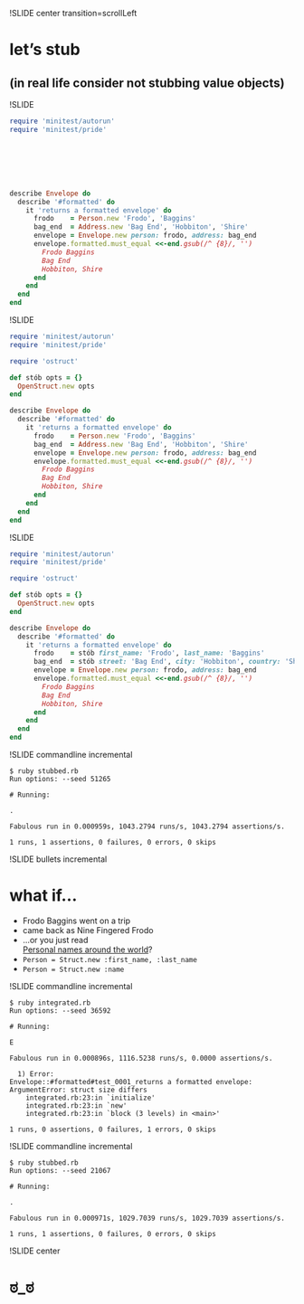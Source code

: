 !SLIDE center transition=scrollLeft

# let’s stub
## (in real life consider not stubbing value objects)

!SLIDE

```ruby
require 'minitest/autorun'
require 'minitest/pride'







describe Envelope do
  describe '#formatted' do
    it 'returns a formatted envelope' do
      frodo    = Person.new 'Frodo', 'Baggins'
      bag_end  = Address.new 'Bag End', 'Hobbiton', 'Shire'
      envelope = Envelope.new person: frodo, address: bag_end
      envelope.formatted.must_equal <<-end.gsub(/^ {8}/, '')
        Frodo Baggins
        Bag End
        Hobbiton, Shire
      end
    end
  end
end
```

!SLIDE

```ruby
require 'minitest/autorun'
require 'minitest/pride'

require 'ostruct'

def stób opts = {}
  OpenStruct.new opts
end

describe Envelope do
  describe '#formatted' do
    it 'returns a formatted envelope' do
      frodo    = Person.new 'Frodo', 'Baggins'
      bag_end  = Address.new 'Bag End', 'Hobbiton', 'Shire'
      envelope = Envelope.new person: frodo, address: bag_end
      envelope.formatted.must_equal <<-end.gsub(/^ {8}/, '')
        Frodo Baggins
        Bag End
        Hobbiton, Shire
      end
    end
  end
end
```

!SLIDE

```ruby
require 'minitest/autorun'
require 'minitest/pride'

require 'ostruct'

def stób opts = {}
  OpenStruct.new opts
end

describe Envelope do
  describe '#formatted' do
    it 'returns a formatted envelope' do
      frodo    = stób first_name: 'Frodo', last_name: 'Baggins'
      bag_end  = stób street: 'Bag End', city: 'Hobbiton', country: 'Shire'
      envelope = Envelope.new person: frodo, address: bag_end
      envelope.formatted.must_equal <<-end.gsub(/^ {8}/, '')
        Frodo Baggins
        Bag End
        Hobbiton, Shire
      end
    end
  end
end
```

!SLIDE commandline incremental

    $ ruby stubbed.rb
    Run options: --seed 51265

    ​# Running:

    .

    Fabulous run in 0.000959s, 1043.2794 runs/s, 1043.2794 assertions/s.

    1 runs, 1 assertions, 0 failures, 0 errors, 0 skips

!SLIDE bullets incremental

# what if…
* Frodo Baggins went on a trip
* came back as Nine Fingered Frodo
* …or you just read<br />[Personal names around the world](http://www.w3.org/International/questions/qa-personal-names)?
* `Person = Struct.new :first_name, :last_name`
* `Person = Struct.new :name`

!SLIDE commandline incremental

    $ ruby integrated.rb
    Run options: --seed 36592

    ​# Running:

    E

    Fabulous run in 0.000896s, 1116.5238 runs/s, 0.0000 assertions/s.

      1) Error:
    Envelope::#formatted#test_0001_returns a formatted envelope:
    ArgumentError: struct size differs
        integrated.rb:23:in `initialize'
        integrated.rb:23:in `new'
        integrated.rb:23:in `block (3 levels) in <main>'

    1 runs, 0 assertions, 0 failures, 1 errors, 0 skips

!SLIDE commandline incremental

    $ ruby stubbed.rb
    Run options: --seed 21067

    ​# Running:

    .

    Fabulous run in 0.000971s, 1029.7039 runs/s, 1029.7039 assertions/s.

    1 runs, 1 assertions, 0 failures, 0 errors, 0 skips

!SLIDE center

# ಠ_ಠ
